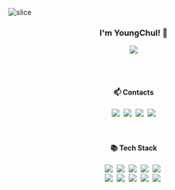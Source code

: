 
![slice](https://capsule-render.vercel.app/api?type=waving&color=0080ff&height=200&text=Hi%20There&fontAlign=50&fontColor=FFFFFF&fontAlignY=30&desc=welcome%20my%20GitHub%20Profile&descAlign=70.&descAlignY=50) 

  
<h3 align = "center">I'm YoungChul! 👋</h3>
<p align = "center">
 <img src = "https://hits.seeyoufarm.com/api/count/incr/badge.svg?url=https%3A%2F%2Fgithub.com%2FUm-king&count_bg=%2379C83D&title_bg=%23555555&icon=&icon_color=%23E7E7E7&title=hits&edge_flat=false"/>
</p>
<br>
<br>



<!--[![Typing SVG](https://readme-typing-svg.herokuapp.com/?color=f0f6fc&lines=I'm+YoungChul👋👋&font=Redressed&size=40)](https://git.io/typing-svg)-->



<h4 align = "center">📫 Contacts </h4>
<p align = "center">
  <a href="https://umking.tistory.com/" target="_blank"><img src="https://img.shields.io/badge/Tistory%20Blog-FF5722?&style=flat-square&logo=Blogger&logoColor=white&link=https://umking.tistory.com/"/></a>&nbsp
  <a href="https://www.instagram.com/youngchulii__/"><img src="https://img.shields.io/badge/Instagram-E4405F?style=flat-square&logo=Instagram&logoColor=white&link=https://www.instagram.com/youngchulii__/"/></a>&nbsp
   <a href="https://www.facebook.com/"><img src="https://img.shields.io/badge/Facebook-1877F2?style=flat-square&logo=Facebook&logoColor=white&link=https://https://www.facebook.com"/></a>&nbsp
  <a href="mailto:dudcjf3232@gmail.com"><img src="https://img.shields.io/badge/Gmail-d14836?style=flat-square&logo=Gmail&logoColor=white&link=dudcjf3232@gmail.com"/></a>
</p>
  <br>

  

<h4 align="center">📚 Tech Stack </h4> 
<p align="center">
  <img src="https://img.shields.io/badge/C%23-239120?style=flat-square&logo=CSharp&logoColor=white"/></a>&nbsp
  <img src="https://img.shields.io/badge/Android-3DDC84?style=flat-square&logo=Android&logoColor=white"/></a>&nbsp
  <img src="https://img.shields.io/badge/HTML5-E34F26?style=flat-square&logo=HTML5&logoColor=white"/></a>&nbsp
  <img src="https://img.shields.io/badge/CSS-1572B6?style=flat-square&logo=CSS3&logoColor=white"/></a>&nbsp
  <img src="https://img.shields.io/badge/Deep Learing-F89901?style=flat-square&logo=neutralinojs&logoColor=white"/></a>&nbsp
  <br>  
  <img src="https://img.shields.io/badge/Python-3766AB?style=flat-square&logo=Python&logoColor=white"/></a>&nbsp 
  <img src="https://img.shields.io/badge/Java-007396?style=flat-square&logo=CoffeeScript&logoColor=white"/></a>&nbsp
  <img src="https://img.shields.io/badge/Javascript-ffb13b?style=flat-square&logo=javascript&logoColor=white"/></a>&nbsp 
  <img src="https://img.shields.io/badge/Node.js-339933?style=flat-square&logo=Node.js&logoColor=white"/></a>&nbsp
  <img src="https://img.shields.io/badge/Mysql-E6B91E?style=flat-square&logo=MySql&logoColor=white"/></a>&nbsp 
</p>



<!-- ## 커밋 내역에 대한 랭크 <a href="https://opgc.me/#/users/Um-king" target="_blank"><img src="https://api.opgc.me/githubs/users/Um-king/tag/?theme=basic" /></a> -->

<!--
**Um-king/Um-king** is a ✨ _special_ ✨ repository because its `README.md` (this file) appears on your GitHub profile.

Here are some ideas to get you started:


- 🔭 I’m currently working on ...
- 🌱 I’m currently learning ...
- 👯 I’m looking to collaborate on ...
- 🤔 I’m looking for help with ...
- 💬 Ask me about ...
- 📫 How to reach me: ...
- 😄 Pronouns: ...
- ⚡ Fun fact: ...
-->
